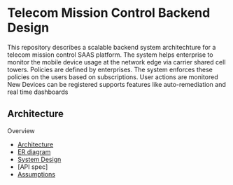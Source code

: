 
# Telecom Mission Control Backend Design

This repository describes a scalable backend system architechture for a telecom mission control SAAS platform.
The system helps enterprise to monitor the mobile device usage at the network edge via carrier shared cell towers.
Policies are defined by enterprises. The system enforces these policies on the users based on subscriptions.
User actions are monitored
New Devices can be registered
supports features like auto-remediation and real time dashboards

## Architecture

Overview

- [Architecture](docs/architecture.md)
- [ER diagram](docs/architecture.md)
- [System Design](docs/architecture.md)
- [API spec]
- [Assumptions](docs/assumptions.md)

